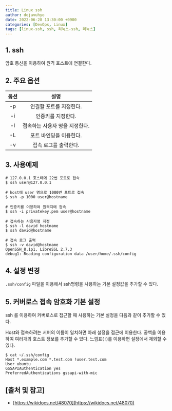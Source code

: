 ```yaml
---
title: Linux ssh
author: dejavuhyo
date: 2022-06-28 13:30:00 +0900
categories: [DevOps, Linux]
tags: [linux-ssh, ssh, 리눅스-ssh, 리눅스]
---
```


## 1. ssh
암호 통신을 이용하여 원격 호스트에 연결한다.

## 2. 주요 옵션

| 옵션 | 설명 |
|:-----:|:-----:|
| -p | 연결할 포트를 지정한다. |
| -i | 인증키를 지정한다. |
| -l | 접속하는 사용자 명을 지정한다. |
| -L | 포트 바인딩을 이용한다. |
| -v | 접속 로그를 출력한다. |

## 3. 사용예제

```shell
# 127.0.0.1 호스테에 22번 포트로 접속
$ ssh user@127.0.0.1

# host에 user 명으로 1000번 포트로 접속
$ ssh -p 1000 user@hostname

# 인증키를 이용하여 원격지에 접속
$ ssh -i privatekey.pem user@hostname

# 접속하는 사용자명 지정
$ ssh -l david hostname
$ ssh david@hostname

# 접속 로그 출력 
$ ssh -v david@hostname
OpenSSH_8.1p1, LibreSSL 2.7.3
debug1: Reading configuration data /user/home/.ssh/config
```

## 4. 설정 변경
`.ssh/config` 파일을 이용해서 ssh명령을 사용하는 기본 설정값을 추가할 수 있다.

## 5. 커버로스 접속 암호화 기본 설정
ssh 를 이용하여 커버로스로 접근할 때 사용하는 기본 설정을 다음과 같이 추가할 수 있다.

Host와 접속하려는 서버의 이름이 일치하면 아래 설정을 접근에 이용한다. 공백을 이용하여 여러개의 호스트 정보를 추가할 수 있다. 느낌표(`!`)를 이용하면 설정에서 제외할 수 있다.

```shell
$ cat ~/.ssh/config
Host *.example.com *.test.com !user.test.com
User ubuntu
GSSAPIAuthentication yes
PreferredAuthentications gssapi-with-mic
```

## [출처 및 참고]
* [https://wikidocs.net/48070](https://wikidocs.net/48070)
